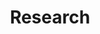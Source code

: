 ---
layout: page
permalink: /reserach/
title: Research
description: Academic and research works go here!
nav: true
nav_order: 5


news: false # includes a list of news items
selected_papers: false # includes a list of papers marked as "selected={true}"
social: true # includes social icons at the bottom of the page
---